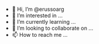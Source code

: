 - 👋 Hi, I’m @erussoarg
- 👀 I’m interested in ...
- 🌱 I’m currently learning ...
- 💞️ I’m looking to collaborate on ...
- 📫 How to reach me ...

<!---
erussoarg/erussoarg is a ✨ special ✨ repository because its `README.md` (this file) appears on your GitHub profile.
You can click the Preview link to take a look at your changes.
--->
